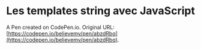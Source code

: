 # Les templates string avec JavaScript

A Pen created on CodePen.io. Original URL: [https://codepen.io/believemy/pen/abzdRbq](https://codepen.io/believemy/pen/abzdRbq).


